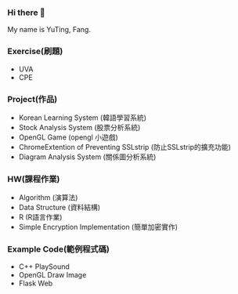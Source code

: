 ### Hi there 👋
My name is YuTing, Fang.   

### Exercise(刷題) 
* UVA
* CPE

### Project(作品)
* Korean Learning System (韓語學習系統)
* Stock Analysis System (股票分析系統)
* OpenGL Game (opengl 小遊戲)
* ChromeExtention of Preventing SSLstrip (防止SSLstrip的擴充功能)
* Diagram Analysis System (關係圖分析系統)

### HW(課程作業)
* Algorithm (演算法)
* Data Structure (資料結構)
* R (R語言作業)
* Simple Encryption Implementation (簡單加密實作)

### Example Code(範例程式碼)
* C++ PlaySound
* OpenGL Draw Image
* Flask Web
<!--
**YuTing-Fang1999/YuTing-Fang1999** is a ✨ _special_ ✨ repository because its `README.md` (this file) appears on your GitHub profile.

Here are some ideas to get you started:

- 🔭 I’m currently working on ...
- 🌱 I’m currently learning ...
- 👯 I’m looking to collaborate on ...
- 🤔 I’m looking for help with ...
- 💬 Ask me about ...
- 📫 How to reach me: ...
- 😄 Pronouns: ...
- ⚡ Fun fact: ...
-->
